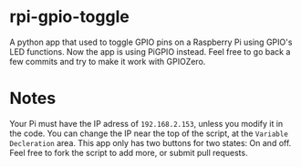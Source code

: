 # rpi-gpio-toggle
A python app that used to toggle GPIO pins on a Raspberry Pi using GPIO's LED functions.
Now the app is using PiGPIO instead.
Feel free to go back a few commits and try to make it work with GPIOZero.

# Notes
Your Pi must have the IP adress of `192.168.2.153`, unless you modify it in the code. You can change the IP near the top of the script, at the `Variable Decleration` area.
This app only has two buttons for two states: On and off. Feel free to fork the script to add more, or submit pull requests.
